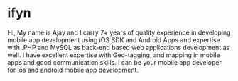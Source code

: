 # ifyn
Hi,  My name is Ajay and I carry 7+ years of quality experience in developing mobile app development using iOS SDK and Android Apps and expertise with .PHP and MySQL as back-end based web applications development as well. I have excellent expertise with Geo-tagging, and mapping in mobile apps and good communication skills. I can be your mobile app developer for ios and android mobile app development.
